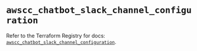 # `awscc_chatbot_slack_channel_configuration`

Refer to the Terraform Registry for docs: [`awscc_chatbot_slack_channel_configuration`](https://registry.terraform.io/providers/hashicorp/awscc/0.70.0/docs/resources/chatbot_slack_channel_configuration).
